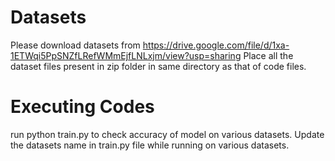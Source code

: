 # Datasets
Please download datasets from https://drive.google.com/file/d/1xa-1ETWqi5PpSNZfLRefWMmEjfLNLxjm/view?usp=sharing
Place all the dataset files present in zip folder in same directory as that of code files.
# Executing Codes
run python train.py to check accuracy of model on various datasets.
Update the datasets name in train.py file while running on various datasets.
